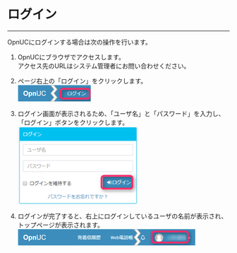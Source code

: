 # ログイン

---

OpnUCにログインする場合は次の操作を行います。

1. OpnUCにブラウザでアクセスします。  
   アクセス先のURLはシステム管理者にお問い合わせください。

2. ページ右上の「ログイン」をクリックします。  
   ![](/assets/login_01.png)

3. ログイン画面が表示されるため、「ユーザ名」と「パスワード」を入力し、「ログイン」ボタンをクリックします。  
   ![](/assets/login_02.png)

4. ログインが完了すると、右上にログインしているユーザの名前が表示され、トップページが表示されます。  
   ![](/assets/login_03.png)



